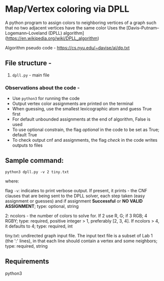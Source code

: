 # Map/Vertex coloring via DPLL
A python program to assign colors to neighboring vertices of a graph such that no two adjacent vertices have the same color
Uses the [Davis–Putnam–Logemann–Loveland (DPLL) algorithm] (https://en.wikipedia.org/wiki/DPLL_algorithm)

Algorithm pseudo code - https://cs.nyu.edu/~davise/ai/dp.txt


## File structure -  
1. `dpll.py` - main file 


### Observations about the code -
- Use `python3` for running the code
- Output vertex color assignments are printed on the terminal
- When guessing, use the smallest lexicographic atom and guess True first
- For default unbounded assignments at the end of algorithm, False is used
- To use optional constrain, the flag *optional* in the code to be set as True; default True
- To check output cnf and assignments, the flag *check* in the code writes outputs to files


## Sample command:
`python3 dpll.py -v 2 tiny.txt`

where:

flag `-v`: indicates to print verbose output. If present, it prints - the CNF clauses that are being sent to the DPLL solver, each step taken (easy assignment or guesses) and if assignment **Successful** or **NO VALID ASSIGNMENT**; type: optional, string

2: ncolors - the number of colors to solve for.  If 2 use R, G; if 3 RGB; 4 RGBY; type: required, positive integer > 1, preferably [2, 3, 4]. If ncolors > 4, it defaults to 4; type: required, int

tiny.txt: undirected graph input file. The input text file is a subset of Lab 1 (the ':' lines), in that each line should contain a vertex and some neighbors; type: required, string


## Requirements
python3



